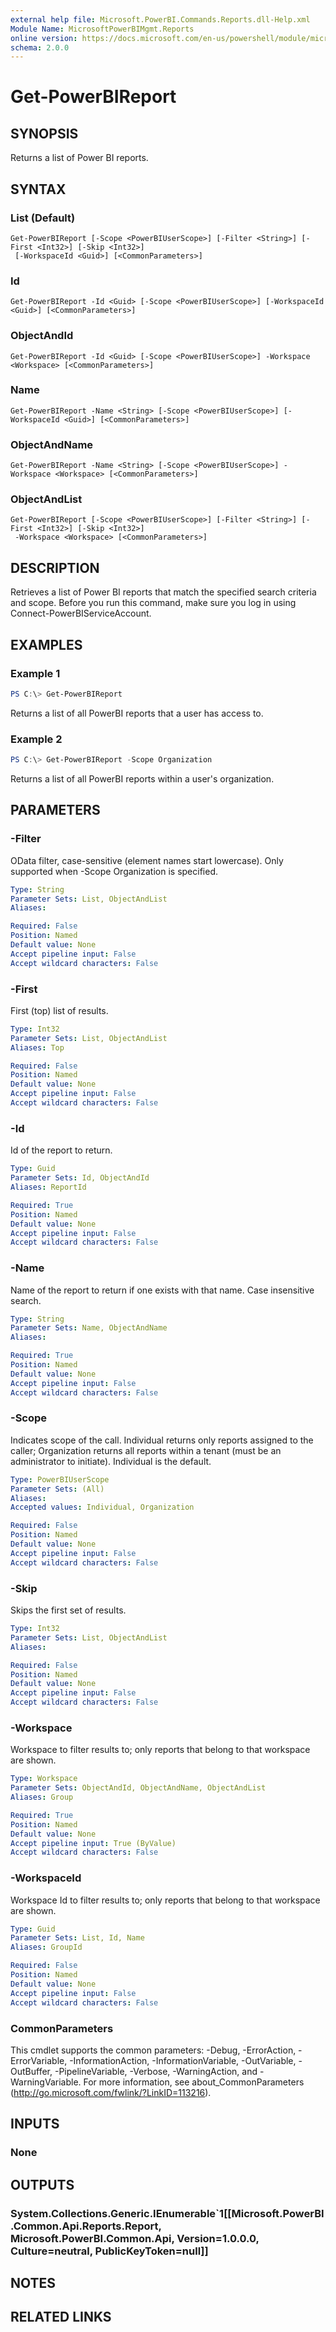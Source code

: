 ```yaml
---
external help file: Microsoft.PowerBI.Commands.Reports.dll-Help.xml
Module Name: MicrosoftPowerBIMgmt.Reports
online version: https://docs.microsoft.com/en-us/powershell/module/microsoftpowerbimgmt.reports/get-powerbireport?view=powerbi-ps
schema: 2.0.0
---
```


# Get-PowerBIReport

## SYNOPSIS
Returns a list of Power BI reports.

## SYNTAX

### List (Default)
```
Get-PowerBIReport [-Scope <PowerBIUserScope>] [-Filter <String>] [-First <Int32>] [-Skip <Int32>]
 [-WorkspaceId <Guid>] [<CommonParameters>]
```

### Id
```
Get-PowerBIReport -Id <Guid> [-Scope <PowerBIUserScope>] [-WorkspaceId <Guid>] [<CommonParameters>]
```

### ObjectAndId
```
Get-PowerBIReport -Id <Guid> [-Scope <PowerBIUserScope>] -Workspace <Workspace> [<CommonParameters>]
```

### Name
```
Get-PowerBIReport -Name <String> [-Scope <PowerBIUserScope>] [-WorkspaceId <Guid>] [<CommonParameters>]
```

### ObjectAndName
```
Get-PowerBIReport -Name <String> [-Scope <PowerBIUserScope>] -Workspace <Workspace> [<CommonParameters>]
```

### ObjectAndList
```
Get-PowerBIReport [-Scope <PowerBIUserScope>] [-Filter <String>] [-First <Int32>] [-Skip <Int32>]
 -Workspace <Workspace> [<CommonParameters>]
```

## DESCRIPTION
Retrieves a list of Power BI reports that match the specified search criteria and scope.
Before you run this command, make sure you log in using Connect-PowerBIServiceAccount. 

## EXAMPLES

### Example 1
```powershell
PS C:\> Get-PowerBIReport
```

Returns a list of all PowerBI reports that a user has access to.

### Example 2
```powershell
PS C:\> Get-PowerBIReport -Scope Organization
```

Returns a list of all PowerBI reports within a user's organization.

## PARAMETERS

### -Filter
OData filter, case-sensitive (element names start lowercase). Only supported when -Scope Organization is specified.

```yaml
Type: String
Parameter Sets: List, ObjectAndList
Aliases:

Required: False
Position: Named
Default value: None
Accept pipeline input: False
Accept wildcard characters: False
```

### -First
First (top) list of results.

```yaml
Type: Int32
Parameter Sets: List, ObjectAndList
Aliases: Top

Required: False
Position: Named
Default value: None
Accept pipeline input: False
Accept wildcard characters: False
```

### -Id
Id of the report to return.

```yaml
Type: Guid
Parameter Sets: Id, ObjectAndId
Aliases: ReportId

Required: True
Position: Named
Default value: None
Accept pipeline input: False
Accept wildcard characters: False
```

### -Name
Name of the report to return if one exists with that name. Case insensitive search.

```yaml
Type: String
Parameter Sets: Name, ObjectAndName
Aliases:

Required: True
Position: Named
Default value: None
Accept pipeline input: False
Accept wildcard characters: False
```

### -Scope
Indicates scope of the call. Individual returns only reports assigned to the caller; Organization returns all reports within a tenant (must be an administrator to initiate). Individual is the default.

```yaml
Type: PowerBIUserScope
Parameter Sets: (All)
Aliases:
Accepted values: Individual, Organization

Required: False
Position: Named
Default value: None
Accept pipeline input: False
Accept wildcard characters: False
```

### -Skip
Skips the first set of results.

```yaml
Type: Int32
Parameter Sets: List, ObjectAndList
Aliases:

Required: False
Position: Named
Default value: None
Accept pipeline input: False
Accept wildcard characters: False
```

### -Workspace
Workspace to filter results to; only reports that belong to that workspace are shown.

```yaml
Type: Workspace
Parameter Sets: ObjectAndId, ObjectAndName, ObjectAndList
Aliases: Group

Required: True
Position: Named
Default value: None
Accept pipeline input: True (ByValue)
Accept wildcard characters: False
```

### -WorkspaceId
Workspace Id to filter results to; only reports that belong to that workspace are shown.

```yaml
Type: Guid
Parameter Sets: List, Id, Name
Aliases: GroupId

Required: False
Position: Named
Default value: None
Accept pipeline input: False
Accept wildcard characters: False
```

### CommonParameters
This cmdlet supports the common parameters: -Debug, -ErrorAction, -ErrorVariable, -InformationAction, -InformationVariable, -OutVariable, -OutBuffer, -PipelineVariable, -Verbose, -WarningAction, and -WarningVariable. For more information, see about_CommonParameters (http://go.microsoft.com/fwlink/?LinkID=113216).

## INPUTS

### None

## OUTPUTS

### System.Collections.Generic.IEnumerable`1[[Microsoft.PowerBI.Common.Api.Reports.Report, Microsoft.PowerBI.Common.Api, Version=1.0.0.0, Culture=neutral, PublicKeyToken=null]]

## NOTES

## RELATED LINKS
